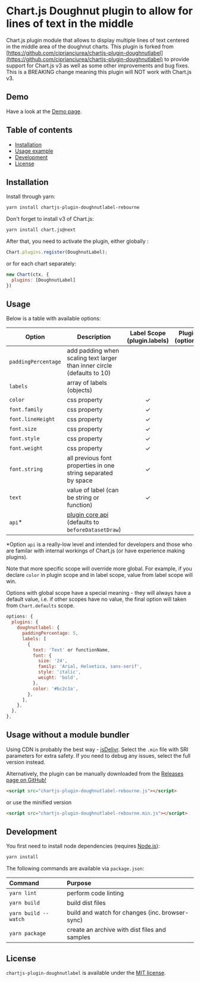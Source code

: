 # Chart.js Doughnut plugin to allow for lines of text in the middle

Chart.js plugin module that allows to display multiple lines of text centered in the middle area of the doughnut charts. This plugin is forked from [https://github.com/ciprianciurea/chartjs-plugin-doughnutlabel](https://github.com/ciprianciurea/chartjs-plugin-doughnutlabel) to provide support for Chart.js v3 as well as some other improvements and bug fixes. This is a BREAKING change meaning this plugin will NOT work with Chart.js v3.

## Demo
Have a look at the [Demo page](https://alexkuc.github.io/chartjs-plugin-doughnutlabel-rebourne/samples/index.html).

## Table of contents

- [Installation](#installation)
- [Usage example](#usage)
- [Development](#development)
- [License](#license)

## Installation

Install through yarn:

```bash
yarn install chartjs-plugin-doughnutlabel-rebourne
```

Don't forget to install v3 of Chart.js:

```bash
yarn install chart.js@next
```

After that, you need to activate the plugin, either globally :

```js
Chart.plugins.register(DoughnutLabel);
```

or for each chart separately:

```js
new Chart(ctx, {
  plugins: [DoughnutLabel]
})
```

## Usage

Below is a table with available options:

| Option | Description | Label Scope (plugin.labels) | Plugin Scope (options.plugin) | Global Scope (Chart.defaults) |
| --- | --- | :---: | :---: | :---: |
| `paddingPercentage` | add padding when scaling text larger than inner circle (defaults to 10) | | &check; | &check; |
| `labels` | array of labels (objects) | | &check; | |
| `color`| css property | &check; | &check; | &check; |
| `font.family` | css property | &check; | &check; | &check; |
| `font.lineHeight` | css property | &check; | &check; | &check; |
| `font.size` | css property | &check; | &check; | &check; |
| `font.style` | css property | &check; | &check; | &check; |
| `font.weight` | css property | &check; | &check; | &check; |
| `font.string` | all previous font properties in one string separated by space | &check; | &check; | &check; |
| `text` | value of label (can be string or function) | &check; | | |
| `api`* | [plugin core api](https://www.chartjs.org/docs/latest/developers/plugins.html#plugin-core-api) (defaults to `beforeDatasetDraw`) | | &check; | &check; |

*Option `api` is a really-low level and intended for developers and those who are familar with internal workings of Chart.js (or have experience making plugins).

Note that more specific scope will override more global. For example, if you declare `color` in plugin scope and in label scope, value from label scope will win.

Options with global scope have a special meaning - they will always have a default value, i.e. if other scopes have no value, the final option will taken from `Chart.defaults` scope.

```js
options: {
  plugins: {
    doughnutlabel: {
      paddingPercentage: 5,
      labels: [
        {
          text: 'Text' or functionName,
          font: {
            size: '24',
            family: 'Arial, Helvetica, sans-serif',
            style: 'italic',
            weight: 'bold',
          },
          color: '#bc2c1a',
        },
      ],
    },
  },
},
```

## Usage without a module bundler

Using CDN is probably the best way - [jsDelivr](https://www.jsdelivr.com/package/npm/chartjs-plugin-doughnutlabel-rebourne). Select the `.min` file with SRI parameters for extra safety. If you need to debug any issues, select the full version instead.

Alternatively, the plugin can be manually downloaded from the
[Releases page on GitHub!](https://github.com/alexkuc/chartjs-plugin-doughnutlabel-rebourne/releases)

```html
<script src="chartjs-plugin-doughnutlabel-rebourne.js"></script>
```

or use the minified version

```html
<script src="chartjs-plugin-doughnutlabel-rebourne.min.js"></script>
```

## Development

You first need to install node dependencies (requires [Node.js](https://nodejs.org/)):

```bash
yarn install
```

The following commands are available via `package.json`:

| Command | Purpose |
| :--- | :--- |
| `yarn lint` | perform code linting |
| `yarn build ` | build dist files |
| `yarn build --watch` | build and watch for changes (inc. browser-sync) |
| `yarn package` | create an archive with dist files and samples |

## License

`chartjs-plugin-doughnutlabel` is available under the [MIT license](LICENSE.md).
